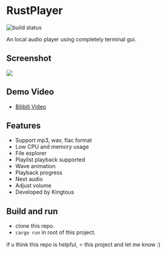 # RustPlayer

![build status](https://github.com/Kingtous/RustPlayer/actions/workflows/rust.yml/badge.svg)

An local audio player using completely terminal gui.

## Screenshot

![](https://img.kingtous.cn/QQ%E6%88%AA%E5%9B%BE20220226203558.png)

## Demo Video

- [Bilibili Video](https://www.bilibili.com/video/BV1T34y1k7Xf)

## Features

- Support mp3, wav, flac format
- Low CPU and memory usage
- File explorer
- Playlist playback supported
- Wave animation
- Playback progress
- Next audio
- Adjust volume
- Developed by Kingtous


## Build and run

- clone this repo.
- `cargo run` in root of this project.

if u think this repo is helpful, ⭐ this project and let me know :)
